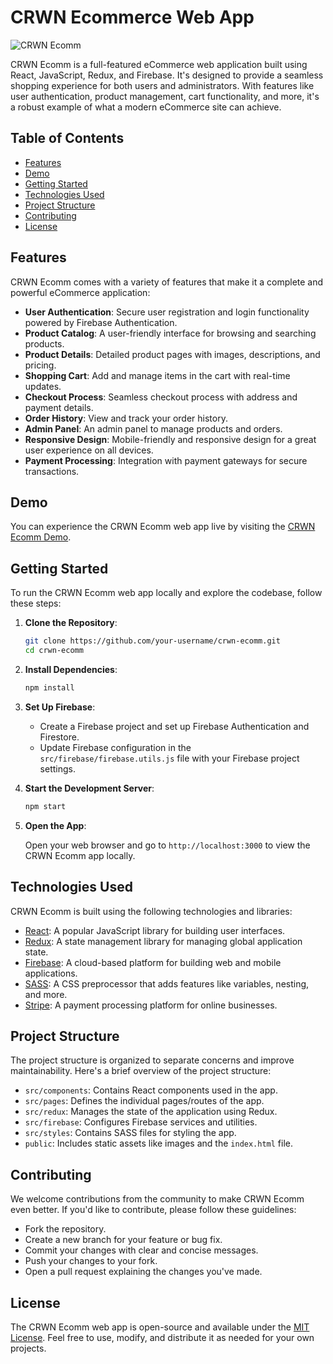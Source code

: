 # CRWN Ecommerce Web App

![CRWN Ecomm](crwn-ecomm-screenshot.png)

CRWN Ecomm is a full-featured eCommerce web application built using React, JavaScript, Redux, and Firebase. It's designed to provide a seamless shopping experience for both users and administrators. With features like user authentication, product management, cart functionality, and more, it's a robust example of what a modern eCommerce site can achieve.

## Table of Contents

- [Features](#features)
- [Demo](#demo)
- [Getting Started](#getting-started)
- [Technologies Used](#technologies-used)
- [Project Structure](#project-structure)
- [Contributing](#contributing)
- [License](#license)

## Features

CRWN Ecomm comes with a variety of features that make it a complete and powerful eCommerce application:

- **User Authentication**: Secure user registration and login functionality powered by Firebase Authentication.
- **Product Catalog**: A user-friendly interface for browsing and searching products.
- **Product Details**: Detailed product pages with images, descriptions, and pricing.
- **Shopping Cart**: Add and manage items in the cart with real-time updates.
- **Checkout Process**: Seamless checkout process with address and payment details.
- **Order History**: View and track your order history.
- **Admin Panel**: An admin panel to manage products and orders.
- **Responsive Design**: Mobile-friendly and responsive design for a great user experience on all devices.
- **Payment Processing**: Integration with payment gateways for secure transactions.

## Demo

You can experience the CRWN Ecomm web app live by visiting the [CRWN Ecomm Demo](https://your-demo-url.com).

## Getting Started

To run the CRWN Ecomm web app locally and explore the codebase, follow these steps:

1. **Clone the Repository**:

   ```bash
   git clone https://github.com/your-username/crwn-ecomm.git
   cd crwn-ecomm
   ```

2. **Install Dependencies**:

   ```bash
   npm install
   ```

3. **Set Up Firebase**:

   - Create a Firebase project and set up Firebase Authentication and Firestore.
   - Update Firebase configuration in the `src/firebase/firebase.utils.js` file with your Firebase project settings.

4. **Start the Development Server**:

   ```bash
   npm start
   ```

5. **Open the App**:

   Open your web browser and go to `http://localhost:3000` to view the CRWN Ecomm app locally.

## Technologies Used

CRWN Ecomm is built using the following technologies and libraries:

- [React](https://reactjs.org/): A popular JavaScript library for building user interfaces.
- [Redux](https://redux.js.org/): A state management library for managing global application state.
- [Firebase](https://firebase.google.com/): A cloud-based platform for building web and mobile applications.
- [SASS](https://sass-lang.com/): A CSS preprocessor that adds features like variables, nesting, and more.
- [Stripe](https://stripe.com/): A payment processing platform for online businesses.

## Project Structure

The project structure is organized to separate concerns and improve maintainability. Here's a brief overview of the project structure:

- `src/components`: Contains React components used in the app.
- `src/pages`: Defines the individual pages/routes of the app.
- `src/redux`: Manages the state of the application using Redux.
- `src/firebase`: Configures Firebase services and utilities.
- `src/styles`: Contains SASS files for styling the app.
- `public`: Includes static assets like images and the `index.html` file.

## Contributing

We welcome contributions from the community to make CRWN Ecomm even better. If you'd like to contribute, please follow these guidelines:

- Fork the repository.
- Create a new branch for your feature or bug fix.
- Commit your changes with clear and concise messages.
- Push your changes to your fork.
- Open a pull request explaining the changes you've made.

## License

The CRWN Ecomm web app is open-source and available under the [MIT License](LICENSE). Feel free to use, modify, and distribute it as needed for your own projects.